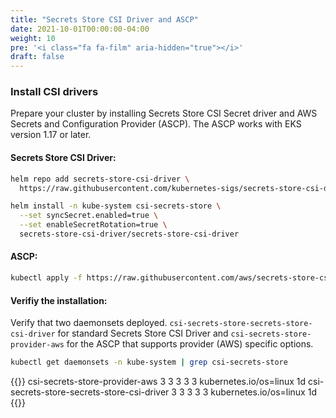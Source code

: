 ```yaml
---
title: "Secrets Store CSI Driver and ASCP"
date: 2021-10-01T00:00:00-04:00
weight: 10
pre: '<i class="fa fa-film" aria-hidden="true"></i>'
draft: false
---
```


### Install CSI drivers
Prepare your cluster by installing Secrets Store CSI Secret driver and AWS Secrets and Configuration Provider (ASCP). The ASCP works with EKS version 1.17 or later.

#### Secrets Store CSI Driver:

```bash
helm repo add secrets-store-csi-driver \
  https://raw.githubusercontent.com/kubernetes-sigs/secrets-store-csi-driver/master/charts

helm install -n kube-system csi-secrets-store \
  --set syncSecret.enabled=true \
  --set enableSecretRotation=true \
  secrets-store-csi-driver/secrets-store-csi-driver
```

#### ASCP: 
```bash
kubectl apply -f https://raw.githubusercontent.com/aws/secrets-store-csi-driver-provider-aws/main/deployment/aws-provider-installer.yaml
```

#### Verifiy the installation:
Verify that two daemonsets deployed. ```csi-secrets-store-secrets-store-csi-driver``` for standard Secrets Store CSI Driver and ```csi-secrets-store-provider-aws``` for the ASCP that supports provider (AWS) specific options.

```bash
kubectl get daemonsets -n kube-system | grep csi-secrets-store
```
  
{{<output>}}
csi-secrets-store-provider-aws               3         3         3       3            3           kubernetes.io/os=linux        1d
csi-secrets-store-secrets-store-csi-driver   3         3         3       3            3           kubernetes.io/os=linux        1d
{{</output>}}



